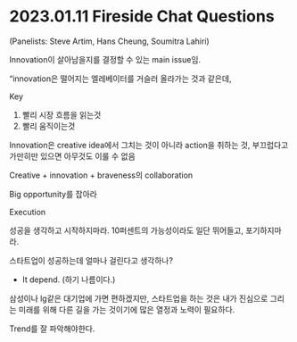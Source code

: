 # 2023.01.11 Fireside Chat Questions

(Panelists: Steve Artim, Hans Cheung, Soumitra Lahiri)

Innovation이 살아남을지를 결정할 수 있는 main issue임.

“innovation은 떨어지는 엘레베이터를 거슬러 올라가는 것과 같은데,

Key

1. 빨리 시장 흐름을 읽는것
2. 빨리 움직이는것

Innovation은 creative idea에서 그치는 것이 아니라 action을 취하는 것, 부끄럽다고 가만히만 있으면 아무것도 이룰 수 없음

Creative + innovation + braveness의 collaboration

Big opportunity를 잡아라

Execution

성공을 생각하고 시작하지마라. 10퍼센트의 가능성이라도 일단 뛰어들고, 포기하지마라.

스타트업이 성공하는데 얼마나 걸린다고 생각하나?

- It depend. (하기 나름이다.)

삼성이나 lg같은 대기업에 가면 편하겠지만, 스타트업을 하는 것은 내가 진심으로 그리는 미래를 위해 다른 길을 가는 것이기에 많은 열정과 노력이 필요하다.

Trend를 잘 파악해야한다.
